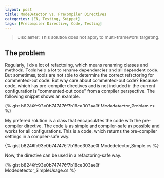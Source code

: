 ```yaml
---
layout: post
title: ModeDetector vs. Precompiler Directives
categories: [EN, Testing, Snippet]
tags: [Precompiler Directive, Code, Testing]
---
```


> Disclaimer: This solution does not apply to multi-framework targeting.

## The problem

Regularly, I do a lot of refactoring, which means renaming classes and methods. Tools help a lot to rename dependencies and all dependent code. But sometimes, tools are not able to determine the correct refactoring for commented-out code. But why care about commented-out code? Because code, which has pre-compiler directives and is not included in the current configuration is "commented-out code" from a compiler perspective. The following snippet shows an example.

{% gist b8246fc93e0b747476f7b18ce303ae0f Modedetector_Problem.cs %}

My prefered solution is a class that encapsulates the code with the pre-compiler directive. The code is as simple and compiler-safe as possible and works for all configurations. This is a code, which returns the pre-compiler settings in a compiler-safe way. 

{% gist b8246fc93e0b747476f7b18ce303ae0f Modedetector_Simple.cs %}

Now, the directive can be used in a refactoring-safe way.

{% gist b8246fc93e0b747476f7b18ce303ae0f Modedetector_SimpleUsage.cs %}

